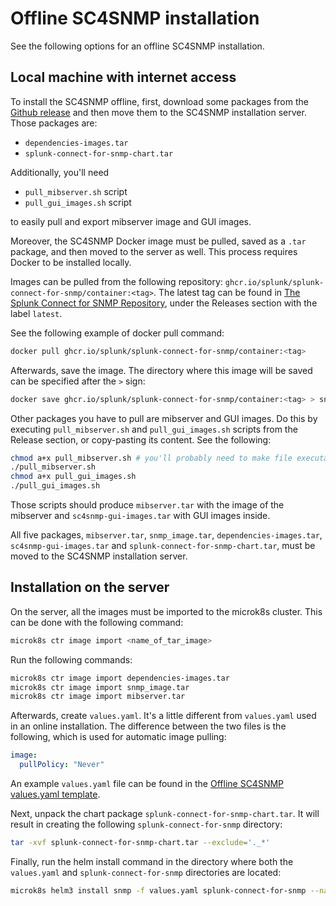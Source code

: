 # Offline SC4SNMP installation

See the following options for an offline SC4SNMP installation. 

## Local machine with internet access
To install the SC4SNMP offline, first, download some packages from the [Github release](https://github.com/splunk/splunk-connect-for-snmp/releases) and then move them
to the SC4SNMP installation server. Those packages are:

- `dependencies-images.tar`
- `splunk-connect-for-snmp-chart.tar`

Additionally, you'll need 

- `pull_mibserver.sh` script
- `pull_gui_images.sh` script

to easily pull and export mibserver image and GUI images.

Moreover, the SC4SNMP Docker image must be pulled, saved as a `.tar` package, and then moved to the server as well. 
This process requires Docker to be installed locally.

Images can be pulled from the following repository: `ghcr.io/splunk/splunk-connect-for-snmp/container:<tag>`. 
The latest tag can be found in [The Splunk Connect for SNMP Repository](https://github.com/splunk/splunk-connect-for-snmp), under the Releases section with the label `latest`.

See the following example of docker pull command:

```bash
docker pull ghcr.io/splunk/splunk-connect-for-snmp/container:<tag>
```

Afterwards, save the image. The directory where this image will be saved can be specified after the `>` sign:

```bash
docker save ghcr.io/splunk/splunk-connect-for-snmp/container:<tag> > snmp_image.tar
```

Other packages you have to pull are mibserver and GUI images. Do this by executing `pull_mibserver.sh` and 
`pull_gui_images.sh` scripts from the Release section, or copy-pasting its content. See the following:

```bash
chmod a+x pull_mibserver.sh # you'll probably need to make file executable
./pull_mibserver.sh
chmod a+x pull_gui_images.sh
./pull_gui_images.sh
```

Those scripts should produce `mibserver.tar` with the image of the mibserver and `sc4snmp-gui-images.tar` with GUI images inside.

All five packages, `mibserver.tar`, `snmp_image.tar`, `dependencies-images.tar`, `sc4snmp-gui-images.tar` and `splunk-connect-for-snmp-chart.tar`, must be moved to the SC4SNMP installation server.

## Installation on the server

On the server, all the images must be imported to the microk8s cluster. This can be done with the following command:

```bash
microk8s ctr image import <name_of_tar_image>
```

Run the following commands:

```bash
microk8s ctr image import dependencies-images.tar
microk8s ctr image import snmp_image.tar
microk8s ctr image import mibserver.tar
```

Afterwards, create `values.yaml`. It's a little different from `values.yaml` used in an online installation. 
The difference between the two files is the following, which is used for automatic image pulling:

```yaml
image:
  pullPolicy: "Never"
```

An example `values.yaml` file can be found in the [Offline SC4SNMP values.yaml template](https://github.com/splunk/splunk-connect-for-snmp/blob/main/examples/offline_installation_values.md).

Next, unpack the chart package `splunk-connect-for-snmp-chart.tar`. It will result in creating the following `splunk-connect-for-snmp` directory:

```bash
tar -xvf splunk-connect-for-snmp-chart.tar --exclude='._*'
```

Finally, run the helm install command in the directory where both the `values.yaml` and `splunk-connect-for-snmp` directories are located:

```bash
microk8s helm3 install snmp -f values.yaml splunk-connect-for-snmp --namespace=sc4snmp --create-namespace
```

[offline_doc_link]: https://github.com/splunk/splunk-connect-for-snmp/blob/main/examples/offline_installation_values.md
